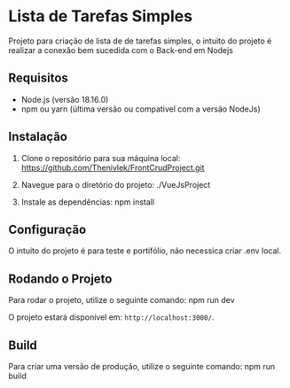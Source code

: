 # Lista de Tarefas Simples

Projeto para criação de lista de de tarefas simples, o intuito do projeto é realizar a conexão bem sucedida com o Back-end em Nodejs

## Requisitos

- Node.js (versão 18.16.0)
- npm ou yarn (última versão ou compativel com a versão NodeJs)

## Instalação

1. Clone o repositório para sua máquina local: https://github.com/Thenivlek/FrontCrudProject.git

2. Navegue para o diretório do projeto: ./VueJsProject

3. Instale as dependências: npm install


## Configuração

O intuito do projeto é para teste e portifólio, não necessica criar .env local.

## Rodando o Projeto

Para rodar o projeto, utilize o seguinte comando: npm run dev


O projeto estará disponível em: `http://localhost:3000/`.

## Build

Para criar uma versão de produção, utilize o seguinte comando: npm run build









